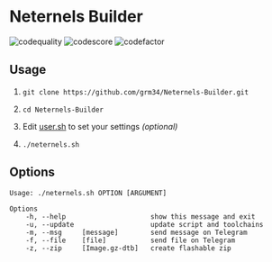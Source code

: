 # Neternels Builder

![codequality](https://api.codiga.io/project/22838/score/svg)
![codescore](https://api.codiga.io/project/22838/status/svg)
![codefactor](https://www.codefactor.io/repository/github/grm34/neternels-builder/badge)

## Usage

1. `git clone https://github.com/grm34/Neternels-Builder.git`

2. `cd Neternels-Builder`

3. Edit [user.sh](https://github.com/grm34/Neternels-Builder/blob/main/user.sh) to set your settings *(optional)*

4. `./neternels.sh`

## Options

    Usage: ./neternels.sh OPTION [ARGUMENT]

    Options
        -h, --help                     show this message and exit
        -u, --update                   update script and toolchains
        -m, --msg     [message]        send message on Telegram
        -f, --file    [file]           send file on Telegram
        -z, --zip     [Image.gz-dtb]   create flashable zip
